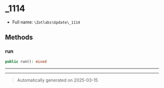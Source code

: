 
# _1114





* Full name: `\Zotlabs\Update\_1114`




## Methods


### run



```php
public run(): mixed
```












***


***
> Automatically generated on 2025-03-15
